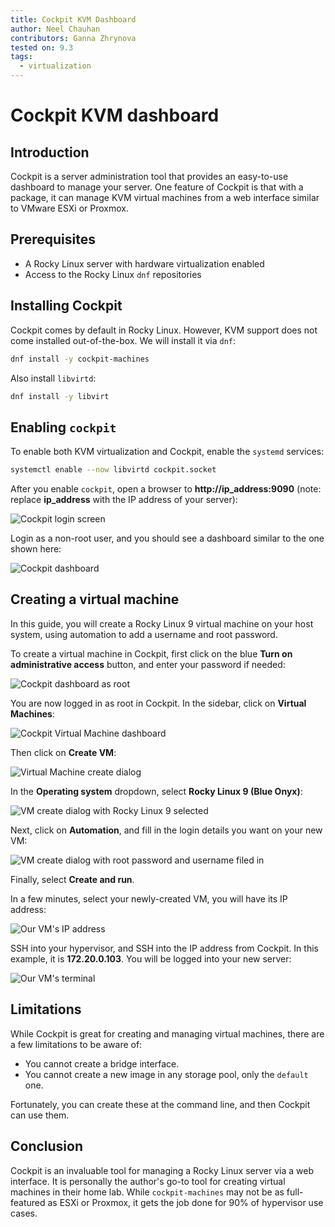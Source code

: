 ```yaml
---
title: Cockpit KVM Dashboard
author: Neel Chauhan
contributors: Ganna Zhrynova
tested on: 9.3
tags:
  - virtualization
---
```


# Cockpit KVM dashboard

## Introduction

Cockpit is a server administration tool that provides an easy-to-use dashboard to manage your server. One feature of Cockpit is that with a package, it can manage KVM virtual machines from a web interface similar to VMware ESXi or Proxmox.

## Prerequisites

* A Rocky Linux server with hardware virtualization enabled
* Access to the Rocky Linux `dnf` repositories

## Installing Cockpit

Cockpit comes by default in Rocky Linux. However, KVM support does not come installed out-of-the-box. We will install it via `dnf`:

```bash
dnf install -y cockpit-machines
```

Also install `libvirtd`:

```bash
dnf install -y libvirt
```

## Enabling `cockpit`

To enable both KVM virtualization and Cockpit, enable the `systemd` services:

```bash
systemctl enable --now libvirtd cockpit.socket
```

After you enable `cockpit`, open a browser to **http://ip_address:9090** (note: replace **ip_address** with the IP address of your server):

![Cockpit login screen](../images/cockpit_login.png)

Login as a non-root user, and you should see a dashboard similar to the one shown here:

![Cockpit dashboard](../images/cockpit_dashboard.png)

## Creating a virtual machine

In this guide, you will create a Rocky Linux 9 virtual machine on your host system, using automation to add a username and root password.

To create a virtual machine in Cockpit, first click on the blue **Turn on administrative access** button, and enter your password if needed:

![Cockpit dashboard as root](../images/cockpit_root_dashboard.png)

You are now logged in as root in Cockpit. In the sidebar, click on **Virtual Machines**:

![Cockpit Virtual Machine dashboard](../images/cockpit_vm_dashboard.png)

Then click on **Create VM**:

![Virtual Machine create dialog](../images/cockpit_vm_create_1.png)

In the **Operating system** dropdown, select **Rocky Linux 9 (Blue Onyx)**:

![VM create dialog with Rocky Linux 9 selected](../images/cockpit_vm_create_2.png)

Next, click on **Automation**, and fill in the login details you want on your new VM:

![VM create dialog with root password and username filed in](../images/cockpit_vm_create_2.png)

Finally, select **Create and run**.

In a few minutes, select your newly-created VM, you will have its IP address:

![Our VM's IP address](../images/cockpit_vm_ip.png)

SSH into your hypervisor, and SSH into the IP address from Cockpit. In this example, it is **172.20.0.103**. You will be logged into your new server:

![Our VM's terminal](../images/cockpit_vm_terminal.png)

## Limitations

While Cockpit is great for creating and managing virtual machines, there are a few limitations to be aware of:

* You cannot create a bridge interface.
* You cannot create a new image in any storage pool, only the `default` one.

Fortunately, you can create these at the command line, and then Cockpit can use them.

## Conclusion

Cockpit is an invaluable tool for managing a Rocky Linux server via a web interface. It is personally the author's go-to tool for creating virtual machines in their home lab. While `cockpit-machines` may not be as full-featured as ESXi or Proxmox, it gets the job done for 90% of hypervisor use cases.
